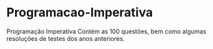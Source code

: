 # Programacao-Imperativa
Programação Imperativa
Contém as 100 questões, bem como algumas resoluções de testes dos anos anteriores.
